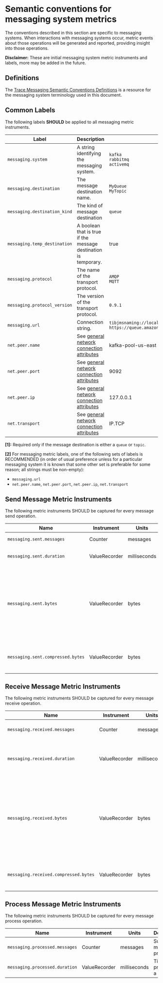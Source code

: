 # Semantic conventions for messaging system metrics

The conventions described in this section are specific to messaging systems. When interactions with messaging systems occur,
metric events about those operations will be generated and reported, providing insight into those 
operations.

**Disclaimer:** These are initial messaging system metric instruments and labels, more may be added
 in the future.
 
## Definitions

The [Trace Messaging Semantic Conventions Definitions](../../trace/semantic_conventions/messaging.md#definitions) is a resource for the messaging system terminology used in this document.

## Common Labels

The following labels **SHOULD** be applied to all messaging metric instruments.

| Label | Description  | Example  | Required |
|---|---|---|---|
| `messaging.system` | A string identifying the messaging system. | `kafka`<br>`rabbitmq`<br>`activemq` | Yes |
| `messaging.destination` | The message destination name. | `MyQueue`<br>`MyTopic` | Yes |
| `messaging.destination_kind` | The kind of message destination | `queue` | Conditional [1] |
| `messaging.temp_destination` | A boolean that is true if the message destination is temporary. | true | Conditional<br>If missing, it is assumed to be false. |
| `messaging.protocol` | The name of the transport protocol. | `AMQP`<br>`MQTT` | No |
| `messaging.protocol_version` | The version of the transport protocol. | `0.9.1` | No |
| `messaging.url` | Connection string. | `tibjmsnaming://localhost:7222`<br>`https://queue.amazonaws.com/80398EXAMPLE/MyQueue` | No [2] |
| `net.peer.name`    | See [general network connection attributes](../../trace/semantic_conventions/span-general.md#general-network-connection-attributes) | kafka-pool-us-east | No [2] |
| `net.peer.port`    | See [general network connection attributes](../../trace/semantic_conventions/span-general.md#general-network-connection-attributes) | 9092 | No [2] |
| `net.peer.ip`      | See [general network connection attributes](../../trace/semantic_conventions/span-general.md#general-network-connection-attributes) | 127.0.0.1 | No [2] |
| `net.transport`      | See [general network connection attributes](../../trace/semantic_conventions/span-general.md#general-network-connection-attributes) | IP.TCP | No [2] |

**[1]:** Required only if the message destination is either a `queue` or `topic`.

**[2]** For messaging metric labels, one of the following sets of labels is RECOMMENDED (in order of usual preference unless for a particular messaging system it is known that some other set is preferable for some reason; all strings must be non-empty):

* `messaging.url`
* `net.peer.name`, `net.peer.port`, `net.peer.ip`, `net.transport`

## Send Message Metric Instruments

The following metric instruments SHOULD be captured for every message send operation.

| Name                 | Instrument    | Units        | Description |
|----------------------|---------------|--------------|-------------|
| `messaging.sent.messages` | Counter | messages | Sum of messages sent. |
| `messaging.sent.duration` | ValueRecorder | milliseconds | Time spent sending a message. |
| `messaging.sent.bytes` | ValueRecorder | bytes | The (uncompressed) size of the payload sent in bytes. Also use this metric if it is unknown whether the compressed or uncompressed payload size is reported. |
| `messaging.sent.compressed.bytes` | ValueRecorder | bytes | The compressed size of the payload sent in bytes. |

## Receive Message Metric Instruments

The following metric instruments SHOULD be captured for every message receive operation.

| Name                 | Instrument    | Units        | Description |
|----------------------|---------------|--------------|-------------|
| `messaging.received.messages` | Counter | messages | Sum of messages received. |
| `messaging.received.duration` | ValueRecorder | milliseconds | Time spent receiving a message or batch if batching messages. |
| `messaging.received.bytes` | ValueRecorder | bytes | The (uncompressed) size of the message received in bytes. Also use this metric if it is unknown whether the compressed or uncompressed payload size is reported. |
| `messaging.received.compressed.bytes` | ValueRecorder | bytes | The compressed size of the payload sent in bytes. |

## Process Message Metric Instruments

The following metric instruments SHOULD be captured for every message process operation.

| Name                 | Instrument    | Units        | Description |
|----------------------|---------------|--------------|-------------|
| `messaging.processed.messages` | Counter | messages | Sum of messages processed. |
| `messaging.processed.duration` | ValueRecorder | milliseconds | Time spent processing a message. |
